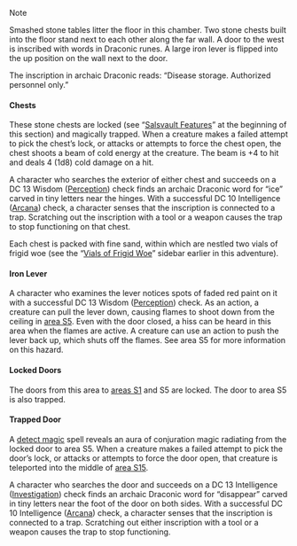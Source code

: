 > [!NOTE]
> Smashed stone tables litter the floor in this chamber. Two stone chests built into the floor stand next to each other along the far wall. A door to the west is inscribed with words in Draconic runes. A large iron lever is flipped into the up position on the wall next to the door.

The inscription in archaic Draconic reads: “Disease storage. Authorized personnel only.”

#### [](https://www.dndbeyond.com/sources/wa/frozen-sick#AnimatedArmorLaboratoryChests)Chests

These stone chests are locked (see “[Salsvault Features](https://www.dndbeyond.com/sources/wa/frozen-sick#SalsvaultFeatures)” at the beginning of this section) and magically trapped. When a creature makes a failed attempt to pick the chest’s lock, or attacks or attempts to force the chest open, the chest shoots a beam of cold energy at the creature. The beam is +4 to hit and deals 4 (1d8) cold damage on a hit.

A character who searches the exterior of either chest and succeeds on a DC 13 Wisdom ([Perception](https://www.dndbeyond.com/compendium/rules/basic-rules/using-ability-scores#Perception)) check finds an archaic Draconic word for “ice” carved in tiny letters near the hinges. With a successful DC 10 Intelligence ([Arcana](https://www.dndbeyond.com/compendium/rules/basic-rules/using-ability-scores#Arcana)) check, a character senses that the inscription is connected to a trap. Scratching out the inscription with a tool or a weapon causes the trap to stop functioning on that chest.

Each chest is packed with fine sand, within which are nestled two vials of frigid woe (see the “[Vials of Frigid Woe](https://www.dndbeyond.com/sources/wa/frozen-sick#VialsofFrigidWoe)” sidebar earlier in this adventure).

#### [](https://www.dndbeyond.com/sources/wa/frozen-sick#IronLever)Iron Lever

A character who examines the lever notices spots of faded red paint on it with a successful DC 13 Wisdom ([Perception](https://www.dndbeyond.com/compendium/rules/basic-rules/using-ability-scores#Perception)) check. As an action, a creature can pull the lever down, causing flames to shoot down from the ceiling in [area S5](https://www.dndbeyond.com/sources/wa/frozen-sick#S5DiseaseStorage). Even with the door closed, a hiss can be heard in this area when the flames are active. A creature can use an action to push the lever back up, which shuts off the flames. See area S5 for more information on this hazard.

#### [](https://www.dndbeyond.com/sources/wa/frozen-sick#LockedDoors)Locked Doors

The doors from this area to [areas S1](https://www.dndbeyond.com/sources/wa/frozen-sick#S1EntranceChamber) and S5 are locked. The door to area S5 is also trapped.

#### [](https://www.dndbeyond.com/sources/wa/frozen-sick#TrappedDoor)Trapped Door

A [detect magic](https://www.dndbeyond.com/spells/detect-magic) spell reveals an aura of conjuration magic radiating from the locked door to area S5. When a creature makes a failed attempt to pick the door’s lock, or attacks or attempts to force the door open, that creature is teleported into the middle of [area S15](https://www.dndbeyond.com/sources/wa/frozen-sick#S15AnimatedWeaponStorage).

A character who searches the door and succeeds on a DC 13 Intelligence ([Investigation](https://www.dndbeyond.com/compendium/rules/basic-rules/using-ability-scores#Investigation)) check finds an archaic Draconic word for “disappear” carved in tiny letters near the foot of the door on both sides. With a successful DC 10 Intelligence ([Arcana](https://www.dndbeyond.com/compendium/rules/basic-rules/using-ability-scores#Arcana)) check, a character senses that the inscription is connected to a trap. Scratching out either inscription with a tool or a weapon causes the trap to stop functioning.